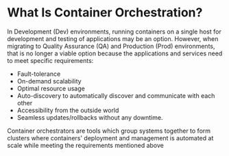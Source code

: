 # What Is Container Orchestration?

In Development (Dev) environments, running containers on a single host for development and testing of applications may be an option. However, when migrating to Quality Assurance (QA) and Production (Prod) environments, that is no longer a viable option because the applications and services need to meet specific requirements:

  - Fault-tolerance
  - On-demand scalability
  - Optimal resource usage
  - Auto-discovery to automatically discover and communicate with each other
  - Accessibility from the outside world
  - Seamless updates/rollbacks without any downtime. 

Container orchestrators are tools which group systems together to form clusters where containers' deployment and management is automated at scale while meeting the requirements mentioned above